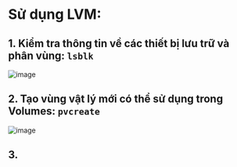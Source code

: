 # Sử dụng LVM:

## 1. Kiểm tra thông tin về các thiết bị lưu trữ và phân vùng: `lsblk`
![image](https://github.com/user-attachments/assets/3e10ed18-3706-4e9e-9b8a-f4981a8c8c75)

## 2. Tạo vùng vật lý mới có thể sử dụng trong Volumes: `pvcreate`
![image](https://github.com/user-attachments/assets/f9ce5b80-6a15-4da5-9103-065dec183be4)

## 3. 
